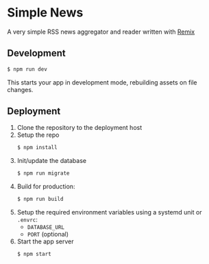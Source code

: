 # Simple News

A very simple RSS news aggregator and reader written with
[Remix](https://remix.run)

## Development

```sh
$ npm run dev
```

This starts your app in development mode, rebuilding assets on file changes.

## Deployment

1. Clone the repository to the deployment host
2. Setup the repo
   ```js
   $ npm install
   ```
3. Init/update the database
   ```sh
   $ npm run migrate
   ```
4. Build for production:
   ```sh
   $ npm run build
   ```
5. Setup the required environment variables using a systemd unit or `.envrc`:
   * `DATABASE_URL`
   * `PORT` (optional)
6. Start the app server
   ```
   $ npm start
   ```

